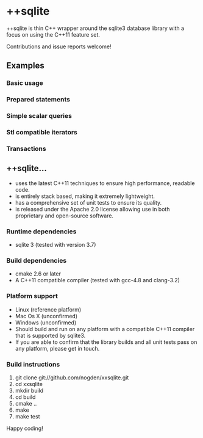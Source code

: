 ++sqlite
========

++sqlite is thin C++ wrapper around the sqlite3 database library with a focus on
using the C++11 feature set.

Contributions and issue reports welcome!

Examples
--------
### Basic usage


### Prepared statements


### Simple scalar queries


### Stl compatible iterators


### Transactions


++sqlite...
-----------
 * uses the latest C++11 techniques to ensure high performance, readable code.
 * is entirely stack based, making it extremely lightweight.
 * has a comprehensive set of unit tests to ensure its quality.
 * is released under the Apache 2.0 license allowing use in both proprietary and
   open-source software.

### Runtime dependencies
 * sqlite 3 (tested with version 3.7)

### Build dependencies
 * cmake 2.6 or later
 * A C++11 compatible compiler (tested with gcc-4.8 and clang-3.2)

### Platform support
 * Linux    (reference platform)
 * Mac Os X (unconfirmed)
 * Windows  (unconfirmed)
 * Should build and run on any platform with a compatible C++11 compiler that is
   supported by sqlite3.
 * If you are able to confirm that the library builds and all unit tests pass on
   any platform, please get in touch.

### Build instructions
 1. git clone git://github.com/nogden/xxsqlite.git
 2. cd xxsqlite
 3. mkdir build
 4. cd build
 5. cmake ..
 6. make
 7. make test

Happy coding!
